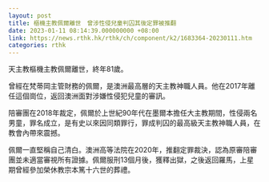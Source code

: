 ```yaml
---
layout: post
title: 樞機主教佩爾離世　曾涉性侵兒童判囚其後定罪被推翻
date: 2023-01-11 08:14:39.000000000 +08:00
link: https://news.rthk.hk/rthk/ch/component/k2/1683364-20230111.htm
categories: rthk
---
```


天主教樞機主教佩爾離世，終年81歲。

曾經在梵蒂岡主管財務的佩爾，是澳洲最高層的天主教神職人員。他在2017年離任這個崗位，返回澳洲面對涉嫌性侵犯兒童的審訊。

陪審團在2018年裁定，佩爾於上世紀90年代在墨爾本擔任大主教期間，性侵兩名男童，罪名成立，是有史以來因同類罪行，罪成判囚的最高級天主教神職人員，在教會內帶來震撼。

佩爾一直堅稱自己清白。澳洲高等法院在2020年，推翻定罪裁決，認為原審陪審團並未適當審視所有證據。佩爾服刑13個月後，獲釋出獄，之後返回羅馬，上星期曾經參加榮休教宗本篤十六世的葬禮。
